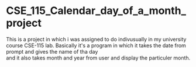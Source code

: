 # CSE_115_Calendar_day_of_a_month_project
This is a project in which i was assigned to do indivusually in my university course CSE-115 lab.
Basically it's a program in which it takes the date  from prompt and gives the name of tha day  
and it also takes month and year from user and display the particuler month.
